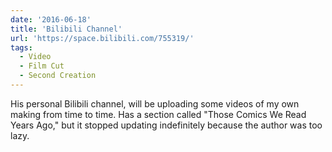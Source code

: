 ```yaml
---
date: '2016-06-18'
title: 'Bilibili Channel'
url: 'https://space.bilibili.com/755319/'
tags:
  - Video
  - Film Cut
  - Second Creation
---
```


His personal Bilibili channel, will be uploading some videos of my own making from time to time. Has a section called "Those Comics We Read Years Ago," but it stopped updating indefinitely because the author was too lazy.
